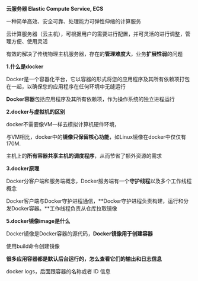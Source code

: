 **云服务器 Elastic Compute Service, ECS** 

一种简单高效、安全可靠、处理能力可弹性伸缩的计算服务

云计算服务器（云主机），可根据用户的需要进行配置，并可灵活的进行调整，管理方便、使用灵活

有效的解决了传统物理主机服务器，存在的**管理难度大**，业务**扩展性弱**的问题



**1.什么是docker**

Docker是一个容器化平台，它以容器的形式将您的应用程序及其所有依赖项打包在一起，以确保您的应用程序在任何环境中无缝运行

**Docker容器**包括应用程序及其所有依赖项，作为操作系统的独立进程运行



**2.docker与虚拟机的区别**

docker不需要像VM一样去模拟计算机硬件环境，

与VM相比，docker中的**镜像只保留核心功能**，如Linux镜像在docker中仅仅有170M.

主机上的**所有容器共享主机的调度程序**，从而节省了额外资源的需求



**3.docker原理**

Docker分客户端和服务端概念，Docker服务端有一个**守护线程**以及多个工作线程概念

Docker客户端与Docker守护进程通信，**Docker守护进程负责构建，运行和分发Docker容器。**工作线程负责从仓库拉取镜像



**5.docker镜像image是什么**

Docker镜像是Docker容器的源代码，**Docker镜像用于创建容器** 

使用build命令创建镜像



**很多应用容器都是默认后台运行的，怎么查看它们的输出和日志信息**

docker logs，后面跟容器的名称或者 ID 信息



